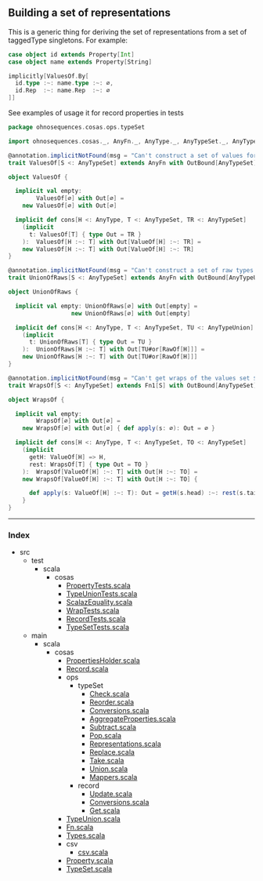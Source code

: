 
## Building a set of representations

This is a generic thing for deriving the set of representations 
from a set of taggedType singletons. For example:
```scala
case object id extends Property[Int]
case object name extends Property[String]

implicitly[ValuesOf.By[
  id.type :~: name.type :~: ∅,
  id.Rep  :~: name.Rep  :~: ∅
]]
```

See examples of usage it for record properties in tests


```scala
package ohnosequences.cosas.ops.typeSet

import ohnosequences.cosas._, AnyFn._, AnyType._, AnyTypeSet._, AnyTypeUnion._

@annotation.implicitNotFound(msg = "Can't construct a set of values for ${S}")
trait ValuesOf[S <: AnyTypeSet] extends AnyFn with OutBound[AnyTypeSet]

object ValuesOf {

  implicit val empty: 
        ValuesOf[∅] with Out[∅] = 
    new ValuesOf[∅] with Out[∅]

  implicit def cons[H <: AnyType, T <: AnyTypeSet, TR <: AnyTypeSet]
    (implicit 
      t: ValuesOf[T] { type Out = TR }
    ):  ValuesOf[H :~: T] with Out[ValueOf[H] :~: TR] =
    new ValuesOf[H :~: T] with Out[ValueOf[H] :~: TR]
}

@annotation.implicitNotFound(msg = "Can't construct a set of raw types for ${S}")
trait UnionOfRaws[S <: AnyTypeSet] extends AnyFn with OutBound[AnyTypeUnion]

object UnionOfRaws {

  implicit val empty: UnionOfRaws[∅] with Out[empty] =
                  new UnionOfRaws[∅] with Out[empty]

  implicit def cons[H <: AnyType, T <: AnyTypeSet, TU <: AnyTypeUnion]
    (implicit 
      t: UnionOfRaws[T] { type Out = TU }
    ):  UnionOfRaws[H :~: T] with Out[TU#or[RawOf[H]]] =
    new UnionOfRaws[H :~: T] with Out[TU#or[RawOf[H]]]
}

@annotation.implicitNotFound(msg = "Can't get wraps of the values set ${S}")
trait WrapsOf[S <: AnyTypeSet] extends Fn1[S] with OutBound[AnyTypeSet]

object WrapsOf {

  implicit val empty: 
        WrapsOf[∅] with Out[∅] =
    new WrapsOf[∅] with Out[∅] { def apply(s: ∅): Out = ∅ }

  implicit def cons[H <: AnyType, T <: AnyTypeSet, TO <: AnyTypeSet]
    (implicit 
      getH: ValueOf[H] => H, 
      rest: WrapsOf[T] { type Out = TO }
    ):  WrapsOf[ValueOf[H] :~: T] with Out[H :~: TO] =
    new WrapsOf[ValueOf[H] :~: T] with Out[H :~: TO] {

      def apply(s: ValueOf[H] :~: T): Out = getH(s.head) :~: rest(s.tail)
    }
}

```


------

### Index

+ src
  + test
    + scala
      + cosas
        + [PropertyTests.scala][test/scala/cosas/PropertyTests.scala]
        + [TypeUnionTests.scala][test/scala/cosas/TypeUnionTests.scala]
        + [ScalazEquality.scala][test/scala/cosas/ScalazEquality.scala]
        + [WrapTests.scala][test/scala/cosas/WrapTests.scala]
        + [RecordTests.scala][test/scala/cosas/RecordTests.scala]
        + [TypeSetTests.scala][test/scala/cosas/TypeSetTests.scala]
  + main
    + scala
      + cosas
        + [PropertiesHolder.scala][main/scala/cosas/PropertiesHolder.scala]
        + [Record.scala][main/scala/cosas/Record.scala]
        + ops
          + typeSet
            + [Check.scala][main/scala/cosas/ops/typeSet/Check.scala]
            + [Reorder.scala][main/scala/cosas/ops/typeSet/Reorder.scala]
            + [Conversions.scala][main/scala/cosas/ops/typeSet/Conversions.scala]
            + [AggregateProperties.scala][main/scala/cosas/ops/typeSet/AggregateProperties.scala]
            + [Subtract.scala][main/scala/cosas/ops/typeSet/Subtract.scala]
            + [Pop.scala][main/scala/cosas/ops/typeSet/Pop.scala]
            + [Representations.scala][main/scala/cosas/ops/typeSet/Representations.scala]
            + [Replace.scala][main/scala/cosas/ops/typeSet/Replace.scala]
            + [Take.scala][main/scala/cosas/ops/typeSet/Take.scala]
            + [Union.scala][main/scala/cosas/ops/typeSet/Union.scala]
            + [Mappers.scala][main/scala/cosas/ops/typeSet/Mappers.scala]
          + record
            + [Update.scala][main/scala/cosas/ops/record/Update.scala]
            + [Conversions.scala][main/scala/cosas/ops/record/Conversions.scala]
            + [Get.scala][main/scala/cosas/ops/record/Get.scala]
        + [TypeUnion.scala][main/scala/cosas/TypeUnion.scala]
        + [Fn.scala][main/scala/cosas/Fn.scala]
        + [Types.scala][main/scala/cosas/Types.scala]
        + csv
          + [csv.scala][main/scala/cosas/csv/csv.scala]
        + [Property.scala][main/scala/cosas/Property.scala]
        + [TypeSet.scala][main/scala/cosas/TypeSet.scala]

[test/scala/cosas/PropertyTests.scala]: ../../../../../test/scala/cosas/PropertyTests.scala.md
[test/scala/cosas/TypeUnionTests.scala]: ../../../../../test/scala/cosas/TypeUnionTests.scala.md
[test/scala/cosas/ScalazEquality.scala]: ../../../../../test/scala/cosas/ScalazEquality.scala.md
[test/scala/cosas/WrapTests.scala]: ../../../../../test/scala/cosas/WrapTests.scala.md
[test/scala/cosas/RecordTests.scala]: ../../../../../test/scala/cosas/RecordTests.scala.md
[test/scala/cosas/TypeSetTests.scala]: ../../../../../test/scala/cosas/TypeSetTests.scala.md
[main/scala/cosas/PropertiesHolder.scala]: ../../PropertiesHolder.scala.md
[main/scala/cosas/Record.scala]: ../../Record.scala.md
[main/scala/cosas/ops/typeSet/Check.scala]: Check.scala.md
[main/scala/cosas/ops/typeSet/Reorder.scala]: Reorder.scala.md
[main/scala/cosas/ops/typeSet/Conversions.scala]: Conversions.scala.md
[main/scala/cosas/ops/typeSet/AggregateProperties.scala]: AggregateProperties.scala.md
[main/scala/cosas/ops/typeSet/Subtract.scala]: Subtract.scala.md
[main/scala/cosas/ops/typeSet/Pop.scala]: Pop.scala.md
[main/scala/cosas/ops/typeSet/Representations.scala]: Representations.scala.md
[main/scala/cosas/ops/typeSet/Replace.scala]: Replace.scala.md
[main/scala/cosas/ops/typeSet/Take.scala]: Take.scala.md
[main/scala/cosas/ops/typeSet/Union.scala]: Union.scala.md
[main/scala/cosas/ops/typeSet/Mappers.scala]: Mappers.scala.md
[main/scala/cosas/ops/record/Update.scala]: ../record/Update.scala.md
[main/scala/cosas/ops/record/Conversions.scala]: ../record/Conversions.scala.md
[main/scala/cosas/ops/record/Get.scala]: ../record/Get.scala.md
[main/scala/cosas/TypeUnion.scala]: ../../TypeUnion.scala.md
[main/scala/cosas/Fn.scala]: ../../Fn.scala.md
[main/scala/cosas/Types.scala]: ../../Types.scala.md
[main/scala/cosas/csv/csv.scala]: ../../csv/csv.scala.md
[main/scala/cosas/Property.scala]: ../../Property.scala.md
[main/scala/cosas/TypeSet.scala]: ../../TypeSet.scala.md